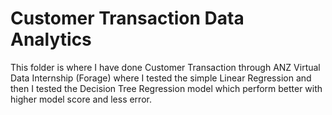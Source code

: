 # Customer Transaction Data Analytics
This folder is where I have done Customer Transaction through ANZ Virtual Data Internship (Forage) where I tested the simple Linear Regression and then I tested the Decision Tree Regression model which perform better with higher model score and less error.
